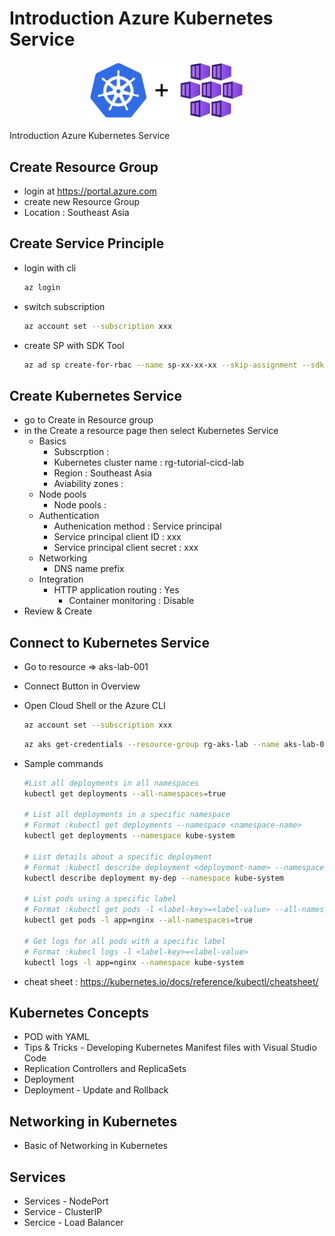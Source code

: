 # Introduction Azure Kubernetes Service

<div align=center><img src="./aks-k8s-logo.png" width=50%></div>

Introduction Azure Kubernetes Service


## Create Resource Group

- login at https://portal.azure.com
- create new Resource Group
- Location : Southeast Asia

## Create Service Principle

- login with cli

  ```bash
  az login
  ```

- switch subscription
  
  ```bash
  az account set --subscription xxx
  ```
  
- create SP with SDK Tool
  
  ```bash
  az ad sp create-for-rbac --name sp-xx-xx-xx --skip-assignment --sdk-auth
  ```

## Create Kubernetes Service

- go to Create in Resource group
- in the Create a resource page then select Kubernetes Service
  - Basics
    - Subscrption : 
    - Kubernetes cluster name :  rg-tutorial-cicd-lab
    - Region : Southeast Asia
    - Aviability zones :
  - Node pools
    - Node pools : 
  - Authentication
    - Authenication method : Service principal
    - Service principal client ID : xxx
    - Service principal client secret : xxx
  - Networking
    - DNS name prefix
  - Integration
    - HTTP application routing : Yes
      - Container monitoring : Disable
- Review & Create


## Connect to Kubernetes Service

- Go to resource => aks-lab-001
- Connect Button in Overview
- Open Cloud Shell or the Azure CLI
  
  ```bash
  az account set --subscription xxx
  ```

  ```bash
  az aks get-credentials --resource-group rg-aks-lab --name aks-lab-001
  ```

- Sample commands
  
  ```bash
  #List all deployments in all namespaces
  kubectl get deployments --all-namespaces=true

  # List all deployments in a specific namespace
  # Format :kubectl get deployments --namespace <namespace-name>
  kubectl get deployments --namespace kube-system

  # List details about a specific deployment
  # Format :kubectl describe deployment <deployment-name> --namespace <namespace-name>
  kubectl describe deployment my-dep --namespace kube-system

  # List pods using a specific label
  # Format :kubectl get pods -l <label-key>=<label-value> --all-namespaces=true
  kubectl get pods -l app=nginx --all-namespaces=true

  # Get logs for all pods with a specific label
  # Format :kubecl logs -l <label-key>=<label-value>
  kubectl logs -l app=nginx --namespace kube-system
  ```
- cheat sheet : https://kubernetes.io/docs/reference/kubectl/cheatsheet/


## Kubernetes Concepts

- POD with YAML
- Tips & Tricks - Developing Kubernetes Manifest files with Visual Studio Code
- Replication Controllers and ReplicaSets
- Deployment
- Deployment - Update and Rollback
  
## Networking in Kubernetes

- Basic of Networking in Kubernetes

## Services

- Services - NodePort
- Service - ClusterIP
- Sercice - Load Balancer

